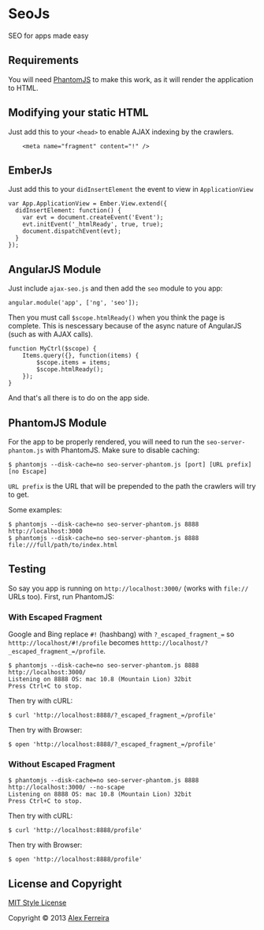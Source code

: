 # SeoJs

SEO for apps made easy

## Requirements

You will need [PhantomJS](http://phantomjs.org/) to make this work, as it will render the application to HTML.


## Modifying your static HTML


Just add this to your `<head>` to enable AJAX indexing by the crawlers.
```
    <meta name="fragment" content="!" />
```
## EmberJs

Just add this to your `didInsertElement` the event to view in `ApplicationView`
```
var App.ApplicationView = Ember.View.extend({
  didInsertElement: function() {
    var evt = document.createEvent('Event');
    evt.initEvent('_htmlReady', true, true);
    document.dispatchEvent(evt);
  }
});
```
## AngularJS Module

Just include `ajax-seo.js` and then add the `seo` module to you app:
```
angular.module('app', ['ng', 'seo']);
```

Then you must call `$scope.htmlReady()` when you think the page is complete. This is nescessary because of the async nature of AngularJS (such as with AJAX calls).
```
function MyCtrl($scope) {
    Items.query({}, function(items) {
        $scope.items = items;
        $scope.htmlReady();
    });
}
```

And that's all there is to do on the app side.


## PhantomJS Module

For the app to be properly rendered, you will need to run the `seo-server-phantom.js` with PhantomJS.
Make sure to disable caching:
```
$ phantomjs --disk-cache=no seo-server-phantom.js [port] [URL prefix] [no Escape]
```

`URL prefix` is the URL that will be prepended to the path the crawlers will try to get.

Some examples:
```
$ phantomjs --disk-cache=no seo-server-phantom.js 8888 http://localhost:3000
$ phantomjs --disk-cache=no seo-server-phantom.js 8888 file:///full/path/to/index.html
```


## Testing

So say you app is running on `http://localhost:3000/` (works with `file://` URLs too).
First, run PhantomJS:

### With Escaped Fragment

Google and Bing replace `#!` (hashbang) with `?_escaped_fragment_=` so `htttp://localhost/#!/profile` becomes `htttp://localhost/?_escaped_fragment_=/profile`.

```
$ phantomjs --disk-cache=no seo-server-phantom.js 8888 http://localhost:3000/
Listening on 8888 OS: mac 10.8 (Mountain Lion) 32bit
Press Ctrl+C to stop.
```

Then try with cURL:
```
$ curl 'http://localhost:8888/?_escaped_fragment_=/profile'
```

Then try with Browser:
```
$ open 'http://localhost:8888/?_escaped_fragment_=/profile'
```


### Without Escaped Fragment
```
$ phantomjs --disk-cache=no seo-server-phantom.js 8888 http://localhost:3000/ --no-scape
Listening on 8888 OS: mac 10.8 (Mountain Lion) 32bit
Press Ctrl+C to stop.
```

Then try with cURL:
```
$ curl 'http://localhost:8888/profile'
```

Then try with Browser:
```
$ open 'http://localhost:8888/profile'
```


## License and Copyright

[MIT Style License](http://opensource.org/licenses/MIT)

Copyright &copy; 2013 [Alex Ferreira](http://www.alexferreira.eti.br)
